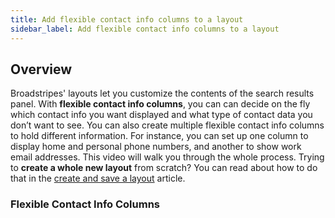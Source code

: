 ```yaml
---
title: Add flexible contact info columns to a layout
sidebar_label: Add flexible contact info columns to a layout
---
```


## Overview
Broadstripes' layouts let you customize the contents of the search results panel. With **flexible contact info columns**, you can can decide on the fly which contact info you want displayed and what type of contact data you don’t want to see. You can also create multiple flexible contact info columns to hold different information. For instance, you can set up one column to display home and personal phone numbers, and another to show work email addresses.
This video will walk you through the whole process.
Trying to **create a whole new layout** from scratch? You can read about how to do that in the [create and save a layout](https://help.broadstripes.com/help-articles/using-broadstripes/customize/save-a-layout/) article.
### Flexible Contact Info Columns
